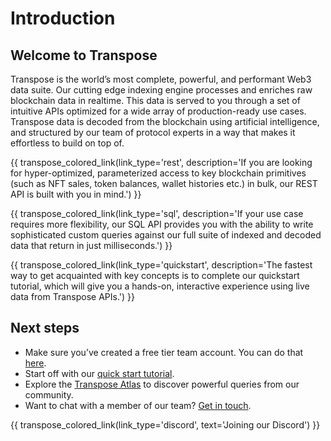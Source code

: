 # Introduction

## Welcome to Transpose
Transpose is the world’s most complete, powerful, and performant Web3 data suite. Our cutting edge indexing engine processes and enriches raw blockchain data in realtime.  This data is served to you through a set of intuitive APIs optimized for a wide array of production-ready use cases. Transpose data is decoded from the blockchain using artificial intelligence, and structured by our team of protocol experts in a way that makes it effortless to build on top of.

{{ transpose_colored_link(link_type='rest', description='If you are looking for hyper-optimized, parameterized access to key blockchain primitives (such as NFT sales, token balances, wallet histories etc.) in bulk, our REST API is built with you in mind.') }}

{{ transpose_colored_link(link_type='sql', description='If your use case requires more flexibility, our SQL API provides you with the ability to write sophisticated custom queries against our full suite of indexed and decoded data that return in just milliseconds.') }}

{{ transpose_colored_link(link_type='quickstart', description='The fastest way to get acquainted with key concepts is to complete our quickstart tutorial, which will give you a hands-on, interactive experience using live data from Transpose APIs.') }}

## Next steps
- Make sure you’ve created a free tier team account.  You can do that [here](https://app.transpose.io).
- Start off with our [quick start tutorial](quickstart.md).
- Explore the [Transpose Atlas](https://atlas.transpose.io) to discover powerful queries from our community.
- Want to chat with a member of our team?  [Get in touch](mailto:team@transpose.io).

{{ transpose_colored_link(link_type='discord', text='Joining our Discord') }}